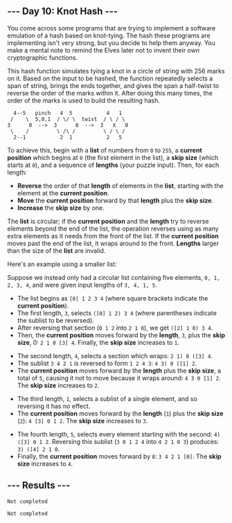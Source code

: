 <article class="day-desc"><h2>--- Day 10: Knot Hash ---</h2><p>You come across some programs that are trying to implement a software emulation of a hash based on knot-tying. The hash these programs are implementing isn't very strong, but you decide to help them anyway. You make a mental note to remind the Elves later not to <span title="NEW CRYPTOSYSTEM WHO DIS">invent their own cryptographic functions</span>.</p>
<p>This hash function simulates tying a knot in a circle of string with 256 marks on it. Based on the input to be hashed, the function repeatedly selects a span of string, brings the ends together, and gives the span a half-twist to reverse the order of the marks within it. After doing this many times, the order of the marks is used to build the resulting hash.</p>
<pre><code>  4--5   pinch   4  5           4   1
 /    \  5,0,1  / \/ \  twist  / \ / \
3      0  --&gt;  3      0  --&gt;  3   X   0
 \    /         \ /\ /         \ / \ /
  2--1           2  1           2   5
</code></pre>
<p>To achieve this, begin with a <b>list</b> of numbers from <code>0</code> to <code>255</code>, a <b>current position</b> which begins at <code>0</code> (the first element in the list), a <b>skip size</b> (which starts at <code>0</code>), and a sequence of <b>lengths</b> (your puzzle input).  Then, for each length:</p>
<ul>
<li><b>Reverse</b> the order of that <b>length</b> of elements in the <b>list</b>, starting with the element at the <b>current position</b>.</li>
<li><b>Move</b> the <b>current position</b> forward by that <b>length</b> plus the <b>skip size</b>.</li>
<li><b>Increase</b> the <b>skip size</b> by one.</li>
</ul>
<p>The <b>list</b> is circular; if the <b>current position</b> and the <b>length</b> try to reverse elements beyond the end of the list, the operation reverses using as many extra elements as it needs from the front of the list. If the <b>current position</b> moves past the end of the list, it wraps around to the front. <b>Lengths</b> larger than the size of the <b>list</b> are invalid.</p>
<p>Here's an example using a smaller list:</p>
<p>Suppose we instead only had a circular list containing five elements, <code>0, 1, 2, 3, 4</code>, and were given input lengths of <code>3, 4, 1, 5</code>.</p>
<ul>
<li>The list begins as <code>[0] 1 2 3 4</code> (where square brackets indicate the <b>current position</b>).</li>
<li>The first length, <code>3</code>, selects <code>([0] 1 2) 3 4</code> (where parentheses indicate the sublist to be reversed).</li>
<li>After reversing that section (<code>0 1 2</code> into <code>2 1 0</code>), we get <code>([2] 1 0) 3 4</code>.</li>
<li>Then, the <b>current position</b> moves forward by the <b>length</b>, <code>3</code>, plus the <b>skip size</b>, 0: <code>2 1 0 [3] 4</code>. Finally, the <b>skip size</b> increases to <code>1</code>.</li>
</ul>
<ul>
<li>The second length, <code>4</code>, selects a section which wraps: <code>2 1) 0 ([3] 4</code>.</li>
<li>The sublist <code>3 4 2 1</code> is reversed to form <code>1 2 4 3</code>: <code>4 3) 0 ([1] 2</code>.</li>
<li>The <b>current position</b> moves forward by the <b>length</b> plus the <b>skip size</b>, a total of <code>5</code>, causing it not to move because it wraps around: <code>4 3 0 [1] 2</code>. The <b>skip size</b> increases to <code>2</code>.</li>
</ul>
<ul>
<li>The third length, <code>1</code>, selects a sublist of a single element, and so reversing it has no effect.</li>
<li>The <b>current position</b> moves forward by the <b>length</b> (<code>1</code>) plus the <b>skip size</b> (<code>2</code>): <code>4 [3] 0 1 2</code>. The <b>skip size</b> increases to <code>3</code>.</li>
</ul>
<ul>
<li>The fourth length, <code>5</code>, selects every element starting with the second: <code>4) ([3] 0 1 2</code>. Reversing this sublist (<code>3 0 1 2 4</code> into <code>4 2 1 0 3</code>) produces: <code>3) ([4] 2 1 0</code>.</li>
<li>Finally, the <b>current position</b> moves forward by <code>8</code>: <code>3 4 2 1 [0]</code>. The <b>skip size</b> increases to <code>4</code>.</li>
</ul>


</article>

<form method="post" action="10/answer"><input type="hidden" name="level" value="1"></form>
<h2>--- Results ---</h2>
<pre><code>Not completed</code></pre>
<pre><code>Not completed</code></pre>